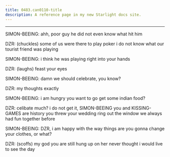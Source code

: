 ```yaml
---
title: 0483.can0110-title
description: A reference page in my new Starlight docs site.
---
```

----- 
SIMON-BEEING: ahh, poor guy
 he did not even know what hit him
 
DZR: (chuckles) some of us were there to play poker
 i do not know what our 
tourist friend was playing
 
SIMON-BEEING: i think he was playing right into your hands
 
DZR: (laughs) feast your eyes
 
SIMON-BEEING: damn
 we should celebrate, you know? 
 
DZR: my thoughts exactly
 
SIMON-BEEING: i am hungry
 you want to go get some indian food? 
 
DZR: celibate much? 
 i do not get it, SIMON-BEEING
 you and KISSING-GAMES are history
 you 
threw your wedding ring out the window
 we always had fun together before
 
SIMON-BEEING: DZR, i am happy with the way things are
 you gonna change your clothes, 
or what? 
 
DZR: (scoffs) my god
 you are still hung up on her
 never thought i would live to 
see the day
 
